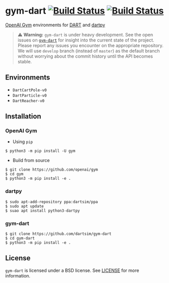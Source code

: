 # gym-dart [![Build Status](https://travis-ci.org/dartsim/gym-dart.svg?branch=develop)](https://travis-ci.org/dartsim/gym-dart) [![Build Status](https://dev.azure.com/dartsim/gym-dart/_apis/build/status/dartsim.gym-dart?branchName=develop)](https://dev.azure.com/dartsim/gym-dart/_build/latest?definitionId=2&branchName=develop)
[OpenAI Gym](https://github.com/openai/gym) environments for [DART](https://github.com/dartsim/dart) and [dartpy](https://github.com/dartsim/dart/tree/master/python)

> :warning: **Warning:** `gym-dart` is under heavy development. See the open issues on [`gym-dart`](https://github.com/dartsim/gym-dart/issues) for insight into the current state of the project. Please report any issues you encounter on the appropriate repository. We will use `develop` branch (instead of `master`) as the default branch without worrying about the commit history until the API becomes stable.

## Environments

* `DartCartPole-v0`
* `DartParticle-v0`
* `DartReacher-v0`

## Installation

### OpenAI Gym

* Using `pip`

```console
$ python3 -m pip install -U gym
```

* Build from source

```console
$ git clone https://github.com/openai/gym
$ cd gym
$ python3 -m pip install -e .
```

### dartpy

```console
$ sudo apt-add-repository ppa:dartsim/ppa
$ sudo apt update
$ suao apt install python3-dartpy
```

### gym-dart

```console
$ git clone https://github.com/dartsim/gym-dart
$ cd gym-dart
$ python3 -m pip install -e .
```

## License

`gym-dart` is licensed under a BSD license. See [LICENSE](./LICENSE) for more information.
